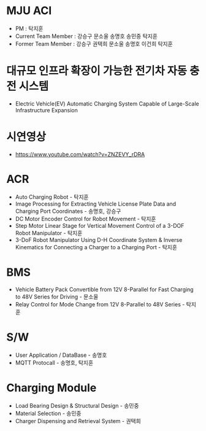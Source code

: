 # MJU ACI
+ PM : 탁지훈
+ Current Team Member : 강승구 문소울 송명호 송민중 탁지훈
+ Former Team Member : 강승구 권택희 문소울 송명호 이건희 탁지훈 
  
# 대규모 인프라 확장이 가능한 전기차 자동 충전 시스템

+ Electric Vehicle(EV) Automatic Charging System Capable of Large-Scale Infrastructure Expansion
#
# 시연영상
+ https://www.youtube.com/watch?v=ZNZEVY_rDRA
# ACR

+ Auto Charging Robot - 탁지훈
+ Image Processing for Extracting Vehicle License Plate Data and Charging Port Coordinates - 송명호, 강승구
+ DC Motor Encoder Control for Robot Movement - 탁지훈
+ Step Motor Linear Stage for Vertical Movement Control of a 3-DOF Robot Manipulator - 탁지훈
+ 3-DoF Robot Manipulator Using D-H Coordinate System & Inverse Kinematics for Connecting a Charger to a Charging Port - 탁지훈
# 
# BMS
+ Vehicle Battery Pack Convertible from 12V 8-Parallel for Fast Charging to 48V Series for Driving - 문소울
+ Relay Control for Mode Change from 12V 8-Parallel to 48V Series - 탁지훈

# 
# S/W
+ User Application / DataBase - 송명호
+ MQTT Protocall - 송명호, 탁지훈

# 
# Charging Module
+ Load Bearing Design & Structural Design - 송민중
+ Material Selection - 송민중
+ Charger Dispensing and Retrieval System - 권택희

